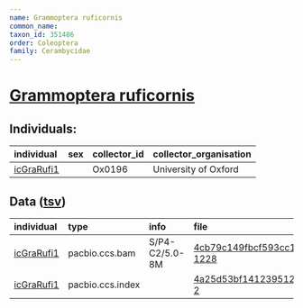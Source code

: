 ```yaml
---
name: Grammoptera ruficornis
common_name: 
taxon_id: 351486
order: Coleoptera
family: Cerambycidae
---
```


# [Grammoptera ruficornis](https://www.ebi.ac.uk/ena/data/taxonomy/v1/taxon/tax-id/351486)

## Individuals:

| individual | sex | collector_id | collector_organisation |
| :--------- | :-: | :----------- | :--------------------- |
| [icGraRufi1](icGraRufi1.md) |  | Ox0196 | University of Oxford |

## Data ([tsv](Grammoptera_ruficornis_data.tsv))

| individual | type | info | file |
| :--------- | :--- | :--- | :--- |
| [icGraRufi1](icGraRufi1.md) | pacbio.ccs.bam | S/P4-C2/5.0-8M | [4cb79c149fbcf593cc17b062ecc603e6-1228](https://darwin.cog.sanger.ac.uk/insects/Grammoptera_ruficornis/icGraRufi1/genomic_data/pacbio/m64125_200521_170522.ccs.bam) |
| [icGraRufi1](icGraRufi1.md) | pacbio.ccs.index |  | [4a25d53bf141239512bc48e62ce15227-2](https://darwin.cog.sanger.ac.uk/insects/Grammoptera_ruficornis/icGraRufi1/genomic_data/pacbio/m64125_200521_170522.ccs.bam.pbi) |

